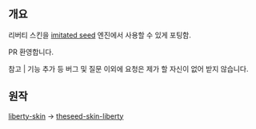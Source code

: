 ## 개요
리버티 스킨을 [imitated seed](https://github.com/gdl-blue/imitated-seed-2) 엔진에서 사용할 수 있게 포팅함.

PR 환영합니다.

참고 | 기능 추가 등 버그 및 질문 이외에 요청은 제가 할 자신이 없어 받지 않습니다.
## 원작
[liberty-skin](https://github.com/librewiki/liberty-skin) → [theseed-skin-liberty](https://github.com/namu-theseed/theseed-skin-liberty)
